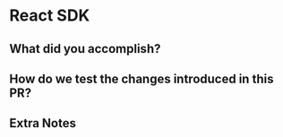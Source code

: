 # React SDK

## What did you accomplish?

## How do we test the changes introduced in this PR?

## Extra Notes
